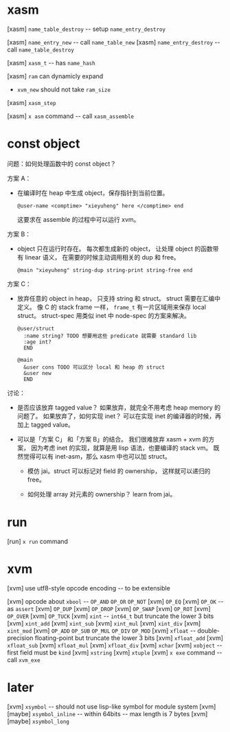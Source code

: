 # xasm

[xasm] `name_table_destroy` -- setup `name_entry_destroy`

[xasm] `name_entry_new` -- call `name_table_new`
[xasm] `name_entry_destroy` -- call `name_table_destroy`

[xasm] `xasm_t` -- has `name_hash`

[xasm] `ram` can dynamicly expand

- `xvm_new` should not take `ram_size`

[xasm] `xasm_step`

[xasm] `x asm` command -- call `xasm_assemble`

# const object

问题：如何处理函数中的 const object？

方案 A：

- 在编译时在 heap 中生成 object，保存指针到当前位置。

  ```
  @user-name <comptime> "xieyuheng" here </comptime> end
  ```

  这要求在 assemble 的过程中可以运行 xvm。

方案 B：

- object 只在运行时存在。
  每次都生成新的 object，
  让处理 object 的函数带有 linear 语义，
  在需要的时候主动调用相关的 dup 和 free。

  ```
  @main "xieyuheng" string-dup string-print string-free end
  ```

方案 C：

- 放弃任意的 object in heap，
  只支持 string 和 struct。
  struct 需要在汇编中定义。
  像 C 的 stack frame 一样，
  `frame_t` 有一片区域用来保存 local struct。
  struct-spec 用类似 inet 中 node-spec 的方案来解决。

  ```
  @user/struct
    :name string? TODO 想要用这些 predicate 就需要 standard lib
    :age int?
    END

  @main
    &user cons TODO 可以区分 local 和 heap 的 struct
    &user new
    END
  ```

讨论：

- 是否应该放弃 tagged value？
  如果放弃，就完全不用考虑 heap memory 的问题了。
  如果放弃了，如何实现 inet？
  可以在实现 inet 的编译器的时候，再加上 tagged value。

- 可以是「方案 C」 和「方案 B」的结合。
  我们很难放弃 xasm + xvm 的方案，
  因为考虑 inet 的实现，就算是用 lisp 语法，也要编译的 stack vm。
  既然觉得可以有 inet-asm，那么 xasm 中也可以加 struct。

  - 模仿 jai。struct 可以标记对 field 的 ownership，
    这样就可以递归的 free。

  - 如何处理 array 对元素的 ownership？
    learn from jai。

# run

[run] `x run` command

# xvm

[xvm] use utf8-style opcode encoding -- to be extensible

[xvm] opcode about `xbool` -- `OP_AND` `OP_OR` `OP_NOT`
[xvm] `OP_EQ`
[xvm] `OP_OK` -- as `assert`
[xvm] `OP_DUP`
[xvm] `OP_DROP`
[xvm] `OP_SWAP`
[xvm] `OP_ROT`
[xvm] `OP_OVER`
[xvm] `OP_TUCK`
[xvm] `xint` -- `int64_t` but truncate the lower 3 bits
[xvm] `xint_add`
[xvm] `xint_sub`
[xvm] `xint_mul`
[xvm] `xint_div`
[xvm] `xint_mod`
[xvm] `OP_ADD` `OP_SUB` `OP_MUL` `OP_DIV` `OP_MOD`
[xvm] `xfloat` -- double-precision floating-point but truncate the lower 3 bits
[xvm] `xfloat_add`
[xvm] `xfloat_sub`
[xvm] `xfloat_mul`
[xvm] `xfloat_div`
[xvm] `xchar`
[xvm] `xobject` -- first field must be `kind`
[xvm] `xstring`
[xvm] `xtuple`
[xvm] `x exe` command -- call `xvm_exe`

# later

[xvm] `xsymbol` -- should not use lisp-like symbol for module system
[xvm] [maybe] `xsymbol_inline` -- within 64bits -- max length is 7 bytes
[xvm] [maybe] `xsymbol_long`
